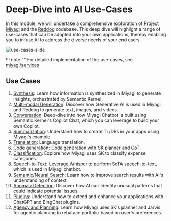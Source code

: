 # Deep-Dive into AI Use-Cases 

In this module, we will undertake a comprehensive exploration of [Project Miyagi](https://github.com/Azure-Samples/miyagi) and the [Reddog](https://github.com/Azure/reddog-solutions) codebase. This deep dive will highlight a range of use-cases that can be adopted into your own applications, thereby enabling you to infuse AI to address the diverse needs of your end users.

![use-cases-slide](../../assets/images/use-cases-slide.png)

!!! note ""
    For detailed implementation of the use-cases, see [miyagi/services](https://github.com/Azure-Samples/miyagi/tree/main/services)

## Use Cases

1. [Synthesis](./synthesis.md): Learn how information is synthesized in Miyagi to generate insights, orchestrated by Semantic Kernel.
1. [Multi-modal Generation](./generation.md): Discover how Generative AI is used in Miyagi and Reddog to generate text, images, and videos.
1. [Conversation](./generation.md): Deep-dive into how Miyagi Chatbot is built using Semantic Kernel's Copilot Chat, which you can leverage to build your own Copilot.
1. [Summarization](./generation.md): Understand how to create TL/DRs in your apps using Miyagi's example.
1. [Translation](./generation.md): Language translation.
1. [Code generation](./generation.md): Code generation with SK planner and CoT.
1. [Classification](./generation.md): Explore how Miyagi uses SK to classify expense categories.
1. [Speech-to-Text](./generation.md): Leverage Whisper to perform SoTA speech-to-text, which is used in Miyagi chatbot.
1. [Semantic/Neural Search](./generation.md): Learn how to improve search results with AI's understanding of context.
1. [Anomaly Detection](./generation.md): Discover how AI can identify unusual patterns that could indicate potential issues.
1. [Plugins](./generation.md): Understand how to extend and enhance your applications with ChatGPT and BingChat plugins.
1. [Agency and Planning](./generation.md): Learn how Miyagi uses SK's planner and Jarvis for agentic planning to rebalace portfolio based on user's preferences.
